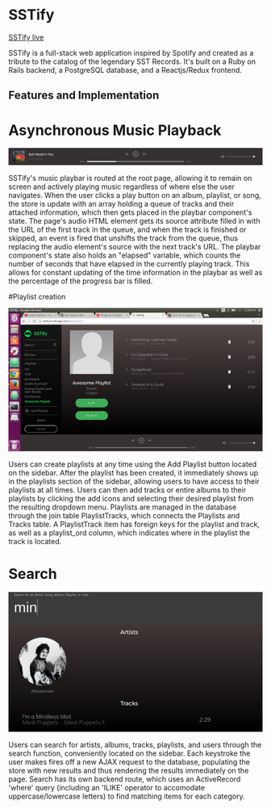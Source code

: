 # SSTify

[SSTify live](https://sstify.herokuapp.com)

SSTify is a full-stack web application inspired by Spotify and created as a tribute to the catalog of the legendary SST Records. It's built on a Ruby on Rails backend, a PostgreSQL database, and a Reactjs/Redux frontend.

## Features and Implementation

# Asynchronous Music Playback

![playbar]

SSTify's music playbar is routed at the root page, allowing it to remain on screen and actively playing music regardless of where else the user navigates. When the user clicks a play button on an album, playlist, or song, the store is update with an array holding a queue of tracks and their attached information, which then gets placed in the playbar component's state. The page's audio HTML element gets its source attribute filled in with the URL of the first track in the queue, and when the track is finished or skipped, an event is fired that unshifts the track from the queue, thus replacing the audio element's source with the next track's URL. The playbar component's state also holds an "elapsed" variable, which counts the number of seconds that have elapsed in the currently playing track. This allows for constant updating of the time information in the playbar as well as the percentage of the progress bar is filled.

#Playlist creation

![playlist]

Users can create playlists at any time using the Add Playlist button located on the sidebar. After the playlist has been created, it immediately shows up in the playlists section of the sidebar, allowing users to have access to their playlists at all times. Users can then add tracks or entire albums to their playlists by clicking the add icons and selecting their desired playlist from the resulting dropdown menu. Playlists are managed in the database through the join table PlaylistTracks, which connects the Playlists and Tracks table. A PlaylistTrack item has foreign keys for the playlist and track, as well as a playlist_ord column, which indicates where in the playlist the track is located.

# Search

![search]

Users can search for artists, albums, tracks, playlists, and users through the search function, conveniently located on the sidebar. Each keystroke the user makes fires off a new AJAX request to the database, populating the store with new results and thus rendering the results immediately on the page. Search has its own backend route, which uses an ActiveRecord 'where' query (including an 'ILIKE' operator to accomodate uppercase/lowercase letters) to find matching items for each category.

[playbar]: ./screenshots/playbar.PNG
[playlist]: ./screenshots/playlist.PNG
[search]: ./screenshots/search.PNG
